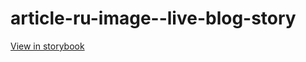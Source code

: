 # article-ru-image--live-blog-story

[View in storybook](https://raw.githack.com/Independent-Digital-News-and-Media-Ltd/indy-pwamp-sb/PR-1255-sb/index.html?path=/story/article-ru-image--live-blog-story)